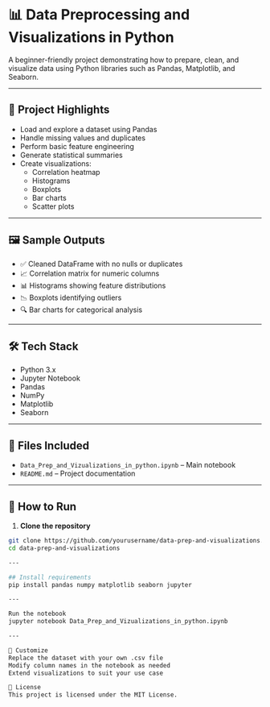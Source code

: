 # 📊 Data Preprocessing and Visualizations in Python

A beginner-friendly project demonstrating how to prepare, clean, and visualize data using Python libraries such as Pandas, Matplotlib, and Seaborn.

---

## 📌 Project Highlights

- Load and explore a dataset using Pandas
- Handle missing values and duplicates
- Perform basic feature engineering
- Generate statistical summaries
- Create visualizations:
  - Correlation heatmap
  - Histograms
  - Boxplots
  - Bar charts
  - Scatter plots

---

## 🖼️ Sample Outputs

- ✅ Cleaned DataFrame with no nulls or duplicates  
- 📈 Correlation matrix for numeric columns  
- 📊 Histograms showing feature distributions  
- 📉 Boxplots identifying outliers  
- 🔍 Bar charts for categorical analysis  

---

## 🛠️ Tech Stack

- Python 3.x
- Jupyter Notebook
- Pandas
- NumPy
- Matplotlib
- Seaborn

---

## 📂 Files Included

- `Data_Prep_and_Vizualizations_in_python.ipynb` – Main notebook
- `README.md` – Project documentation

---

## 🚀 How to Run

1. **Clone the repository**

```bash
git clone https://github.com/yourusername/data-prep-and-visualizations.git
cd data-prep-and-visualizations

---

## Install requirements
pip install pandas numpy matplotlib seaborn jupyter

---

Run the notebook
jupyter notebook Data_Prep_and_Vizualizations_in_python.ipynb

---

🔄 Customize
Replace the dataset with your own .csv file
Modify column names in the notebook as needed
Extend visualizations to suit your use case

📄 License
This project is licensed under the MIT License.
